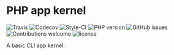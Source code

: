 PHP app kernel
==============

[travis]: https://img.shields.io/travis/hschulz/php-event-router.svg?style=flat-square
[codecov]: https://img.shields.io/codecov/c/github/hschulz/php-event-router.svg?style=flat-square
[php-version]: https://img.shields.io/packagist/php-v/hschulz/php-event-router.svg?style=flat-square
[github-issues]: https://img.shields.io/github/issues/hschulz/php-event-router.svg?style=flat-square
[contrib-welcome]: https://img.shields.io/badge/contributions-welcome-blue.svg?style=flat-square
[license]: https://img.shields.io/github/license/hschulz/php-event-router.svg?style=flat-square
[styleci-badge]: https://styleci.io/repos/130553513/shield

![Travis][travis] ![Codecov][codecov] ![Style-CI][styleci-badge] ![PHP version][php-version] ![GitHub issues][github-issues] ![Contributions welcome][contrib-welcome] ![license][license]

A basic CLI app kernel.
